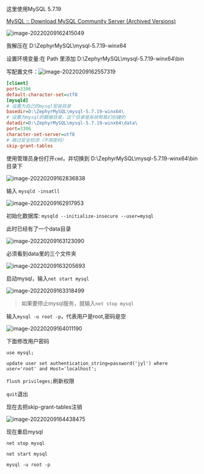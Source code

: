 这里使用MySQL 5.7.19

[MySQL :: Download MySQL Community Server (Archived Versions)](https://downloads.mysql.com/archives/community/)

![image-20220209162415049](https://s2.loli.net/2022/02/09/peft5ua7TGJKlcg.png)

我解压在 D:\ZephyrMySQL\mysql-5.7.19-winx64

设置环境变量:在 Path 里添加 D:\ZephyrMySQL\mysql-5.7.19-winx64\bin

写配置文件：![image-20220209162557319](https://s2.loli.net/2022/02/09/L1hdlgXqjyuoxfk.png)

```ini
[client]
port=3306
default-character-set=utf8
[mysqld]
# 设置为自己的mysql安装目录
basedir=D:\ZephyrMySQL\mysql-5.7.19-winx64\
# 设置为mysql的数据目录，这个目录是系统帮我们创建的
datadir=D:\ZephyrMySQL\mysql-5.7.19-winx64\data\
port=3306
character-set-server=utf8
# 跳过安全检测（不用密码）
skip-grant-tables
```

使用管理员身份打开`cmd`，并切换到 D:\ZephyrMySQL\mysql-5.7.19-winx64\bin 目录下

![image-20220209162836838](https://s2.loli.net/2022/02/09/StUKYj7bHT6ZcpI.png)

输入 `mysqld -insatll`

![image-20220209162917953](https://s2.loli.net/2022/02/09/LbukosXf8T2xKP3.png)

初始化数据库: `mysqld --initialize-insecure --user=mysql`

此时已经有了一个data目录

![image-20220209163123090](https://s2.loli.net/2022/02/09/763FjLNeKJfzyBA.png)

必须看到data里的三个文件夹

![image-20220209163205693](https://s2.loli.net/2022/02/09/COnvTdEYtFH1KM5.png)

启动mysql，输入`net start mysql`

![image-20220209163318499](https://s2.loli.net/2022/02/09/vbUh2XCSedZA7qE.png)

> 如果要停止mysql服务，就输入`net stop mysql`

输入`mysql -u root -p`，代表用户是root,密码是空

![image-20220209164011190](https://s2.loli.net/2022/02/09/pjFIanRvQHGK25x.png)

下面修改用户密码

`use mysql;`

`update user set authentication_string=password('jyl') where user='root' and Host='localhost';`

`flush privileges;`刷新权限

`quit`退出

现在去把skip-grant-tables注销

![image-20220209164438475](https://s2.loli.net/2022/02/09/rx35pWBYPw9JQ7a.png)

现在重启mysql

`net stop mysql`

`net start mysql`

`mysql -u root -p`

